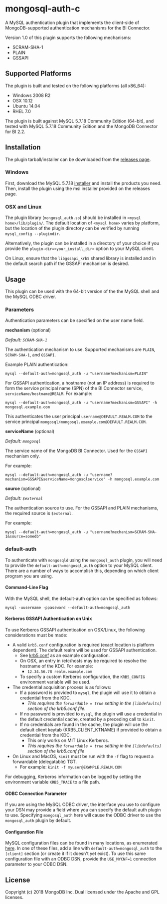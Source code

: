 # mongosql-auth-c
A MySQL authentication plugin that implements the client-side of MongoDB-supported authentication mechanisms for the BI Connector.

Version 1.0 of this plugin supports the following mechanisms:

- SCRAM-SHA-1
- PLAIN
- GSSAPI

## Supported Platforms

The plugin is built and tested on the following platforms (all x86\_64):

- Windows 2008 R2
- OSX 10.12
- Ubuntu 14.04
- RHEL 7.0

The plugin is built against MySQL 5.7.18 Community Edition (64-bit),
and tested with MySQL 5.7.18 Community Edition and the MongoDB Connector for BI 2.2.

## Installation

The plugin tarball/installer can be downloaded from the [releases page](https://github.com/mongodb/mongosql-auth-c/releases).

### Windows

First, download the MySQL 5.7.18 [installer](https://dev.mysql.com/downloads/file/?id=470091) and install the products you need.
Then, install the plugin using the msi installer provided on the releases page.

### OSX and Linux

The plugin library (`mongosql_auth.so`) should be installed in `<mysql home>/lib/plugin/`.
The default location of `<mysql home>` varies by platform, but the location of the plugin directory can be verified by running `mysql_config --plugindir`.

Alternatively, the plugin can be installed in a directory of your choice if you provide the `plugin-dir=<your_install_dir>` option to your MySQL client.

On Linux, ensure that the `libgssapi_krb5` shared library is installed and in the default search path if the GSSAPI mechanism is desired.

## Usage

This plugin can be used with the 64-bit version of the the MySQL shell and the MySQL ODBC driver.

### Parameters

Authentication parameters can be specified on the user name field.

**mechanism** (optional)

*Default: `SCRAM-SHA-1`*

The authentication mechanism to use. Supported mechanisms are `PLAIN`, `SCRAM-SHA-1`, and `GSSAPI`.

Example PLAIN authentication:
```
mysql --default-auth=mongosql_auth -u "username?mechanism=PLAIN"
```

For GSSAPI authentication, a hostname (not an IP address) is required to form the service principal name (SPN) of the BI Connector service, `serviceName/hostname@REALM`. For example:

```
mysql --default-auth=mongosql_auth -u "username?mechanism=GSSAPI" -h mongosql.example.com
```

This authenticates the user principal `username@DEFAULT.REALM.COM` to the service principal `mongosql/mongosql.example.com@DEFAULT.REALM.COM`.

**serviceName** (optional)

*Default: `mongosql`*

The service name of the MongoDB BI Connector. Used for the `GSSAPI` mechanism only.

For example:

```
mysql --default-auth=mongosql_auth -u "username?mechanism=GSSAPI&serviceName=mongosqlservice" -h mongosql.example.com
```

**source** (optional)

*Default: `$external`*

The authentication source to use.  For the GSSAPI and PLAIN mechanisms, the required source is `$external`.

For example:

```
mysql --default-auth=mongosql_auth -u "username?mechanism=SCRAM-SHA-1&source=somedb"
```

### default-auth

To authenticate with `mongosqld` using the `mongosql_auth` plugin, you will need to provide the `default-auth=mongosql_auth` option to your MySQL client.
There are a number of ways to accomplish this, depending on which client program you are using.

#### Command-Line Flag

With the MySQL shell, the default-auth option can be specified as follows:

```
mysql -uusername -ppassword --default-auth=mongosql_auth
```

#### Kerberos GSSAPI Authentication on Unix

To use Kerberos GSSAPI authentication on OSX/Linux, the following considerations must be made:

- A valid `krb5.conf` configuration is required (exact location is platform dependent). The default realm will be used for GSSAPI authentication.
  - See [krb5.conf](test/resources/gssapi/krb5.conf) as an example configuration.
  - On OSX, an entry in /etc/hosts may be required to resolve the hostname of the KDC. For example:
    - `12.34.56.78 realm.example.com`
  - To specify a custom Kerberos configuration, the `KRB5_CONFIG` environment variable will be used.
- The credential acquisition process is as follows:
  - If a password is provided to `mysql`, the plugin will use it to obtain a credential from the KDC.
    - *This requires the `forwardable = true` setting in the `[libdefaults]` section of the krb5.conf file*.
  - If no password is provided to `mysql`, the plugin will use a credential in the default credential cache, created by a preceding call to `kinit`.
  - If no credentials are found in the cache, the plugin will use the default client keytab (KRB5_CLIENT_KTNAME) if provided to obtain a credential from the KDC.
    - This only works on MIT Linux Kerberos.
    - *This requires the `forwardable = true` setting in the `[libdefaults]` section of the krb5.conf file*
- On Linux and MacOS, `kinit` must be run with the `-f` flag to request a forwardable (delegatable) TGT.
  - For example: `kinit -f myuser@EXAMPLE.REALM.COM`

For debugging, Kerberos information can be logged by setting the environment variable `KRB5_TRACE` to a file path.

#### ODBC Connection Parameter

If you are using the MySQL ODBC driver, the interface you use to configure your DSN may provide a field where you can specify the default auth plugin to use.
Specifying `mongosql_auth` here will cause the ODBC driver to use the `mongosql_auth` plugin by default.

#### Configuration File

MySQL configuration files can be found in many locations, as enumerated [here](https://dev.mysql.com/doc/refman/5.7/en/option-files.html).
In one of these files, add a line with `default-auth=mongosql_auth` to the `[client]` section (or create it if it doesn't yet exist).
To use this same configuration file with an ODBC DSN, provide the `USE_MYCNF=1` connection parameter to your ODBC DSN.


## License
Copyright (c) 2018 MongoDB Inc.
Dual licensed under the Apache and GPL licenses.
